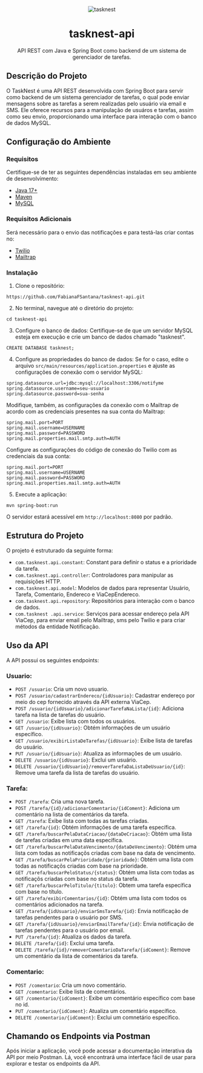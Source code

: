 <div align="center">

![tasknest](https://github.com/FabianaFSantana/tasknest-api/assets/161942930/a6d11317-67e5-4688-ac2d-c0af0bcdfa0e)

# tasknest-api
API REST com Java e Spring Boot como backend de um sistema de gerenciador de tarefas.

</div>

## Descrição do Projeto
O TaskNest é uma API REST desenvolvida com Spring Boot para servir como backend de um sistema gerenciador de tarefas, o qual pode enviar mensagens sobre as tarefas a serem realizadas pelo usuário via email e SMS. Ele oferece recursos para a manipulação de usuáros e tarefas, assim como seu envio, proporcionando uma interface para interação com o banco de dados MySQL.

## Configuração do Ambiente

### Requisitos
Certifique-se de ter as seguintes dependências instaladas em seu ambiente de desenvolvimento:

* [Java 17+](https://www.oracle.com/java/technologies/javase/jdk17-archive-downloads.html)
* [Maven](https://maven.apache.org/download.cgi)
* [MySQL](https://dev.mysql.com/downloads/installer/)

### Requisitos Adicionais
Será necessário para o envio das notificações e para testá-las criar contas no:
* [Twilio](https://www.twilio.com/en-us)
* [Mailtrap](https://mailtrap.io)

### Instalação
1. Clone o repositório:
```
https://github.com/FabianaFSantana/tasknest-api.git
```
2. No terminal, navegue até o diretório do projeto:
```
cd tasknest-api
```
3. Configure o banco de dados:
Certifique-se de que um servidor MySQL esteja em execução e crie um banco de dados chamado "tasknest".
```
CREATE DATABASE tasknest;
```
4. Configure as propriedades do banco de dados:
Se for o caso, edite o arquivo `src/main/resources/application.properties` e ajuste as configurações de conexão com o servidor MySQL:
```
spring.datasource.url=jdbc:mysql://localhost:3306/notifyme
spring.datasource.username=seu-usuario
spring.datasource.password=sua-senha
```
Modifique, também, as configurações da conexão com o Mailtrap de acordo com as credenciais presentes na sua conta do Mailtrap:
```
spring.mail.port=PORT
spring.mail.username=USERNAME
spring.mail.password=PASSWORD
spring.mail.properties.mail.smtp.auth=AUTH
```
Configure as configurações do código de conexão do Twilio com as credenciais da sua conta:
```
spring.mail.port=PORT
spring.mail.username=USERNAME
spring.mail.password=PASSWORD
spring.mail.properties.mail.smtp.auth=AUTH
```
5. Execute a aplicação:
```
mvn spring-boot:run
```
O servidor estará acessível em `http://localhost:8080` por padrão.

## Estrutura do Projeto
O projeto é estruturado da seguinte forma:
* `com.tasknest.api.constant`: Constant para definir o status e a prioridade da tarefa.
* `com.tasknest.api.controller`: Controladores para manipular as requisições HTTP.
* `com.tasknest.api.model`: Modelos de dados para representar Usuário, Tarefa, Comentario, Endereco e ViaCepEndereco.
* `com.tasknest.api.repository`: Repositórios para interação com o banco de dados.
* `com.tasknest .api.service`: Serviços para acessar endereço pela API ViaCep, para enviar email pelo Mailtrap, sms pelo Twilio e para criar métodos da entidade Notificação.

## Uso da API
A API possui os seguintes endpoints:

### Usuario:
* `POST /usuario`: Cria um novo usuario.
* `POST /usuario/cadastrarEndereco/{idUsuario}`: Cadastrar endereço por meio do cep fornecido através da API externa ViaCep.
* `POST /usuario/{idUsuario}/adicionarTarefaNaLista/{id}`: Adiciona tarefa na lista de tarefas do usuário.
* `GET /usuario`: Exibe lista com todos os usuários.
* `GET /usuario/{idUsuario}`: Obtém informações de um usuário específico.
* `GET /usuario/exibirListaDeTarefas/{idUsuario}`: Exibe lista de tarefas do usuário.
* `PUT /usuario/{idUsuario}`: Atualiza as informações de um usuário.
* `DELETE /usuario/{idUsuario}`: Exclui um usuário.
* `DELETE /usuario/{idUsuario}/removerTarefaDaListaDeUsuario/{id}`: Remove uma tarefa da lista de tarefas do usuário.

### Tarefa:
* `POST /tarefa`: Cria uma nova tarefa.
* `POST /tarefa/{id}/adicionarComentario/{idComent}`: Adiciona um comentário na lista de comentários da tarefa.
* `GET /tarefa`: Exibe lista com todas as tarefas criadas.
* `GET /tarefa/{id}`: Obtém informações de uma tarefa específica.
* `GET /tarefa/buscarPelaDataCriacao/{dataDeCriacao}`: Obtém uma lista de tarefas criadas em uma data específica.
* `GET /tarefa/buscarPelaDataVencimento/{dataDeVencimento}`: Obtém uma lista com todas as notificaçõs criadas com base na data de vencimento.
* `GET /tarefa/buscarPelaPrioridade/{prioridade}`: Obtém uma lista com todas as notificaçõs criadas com base na prioridade.
* `GET /tarefa/buscarPeloStatus/{status}`: Obtém uma lista com todas as notificaçõs criadas com base no status da tarefa.
* `GET /tarefa/buscarPeloTitulo/{titulo}`: Obtem uma tarefa específica com base no título.
* `GET /tarefa/exibirComentarios/{id}`: Obtém uma lista com todos os comentários adicionados na tarefa.
* `GET /tarefa/{idUsuario}/enviarSmsTarefa/{id}`: Envia notificação de tarefas pendentes para o usuário por SMS.
* `GET /tarefa/{idUsuario}/enviarEmailTarefa/{id}`: Envia notificação de tarefas pendentes para o usuário por email.
* `PUT /tarefa/{id}`: Atualiza os dados da tarefa.
* `DELETE /tarefa/{id}`: Exclui uma tarefa.
* `DELETE /tarefa/{id}/removerComentarioDaTarefa/{idComent}`: Remove um comentário da lista de comentários da tarefa.

### Comentario:
* `POST /comentario`: Cria um novo comentário.
* `GET /comentario`: Exibe lista de comentários.
* `GET /comentario/{idComent}`: Exibe um comentário específico com base no id.
* `PUT /comentario/{idComent}`: Atualiza um comentário específico.
* `DELETE /comentario/{idComent}`: Exclui um comnetário específico.

## Chamando os Endpoints via Postman
Após iniciar a aplicação, você pode acessar a documentação interativa da API por meio Postman. Lá, você encontrará uma interface fácil de usar para explorar e testar os endpoints da API.



